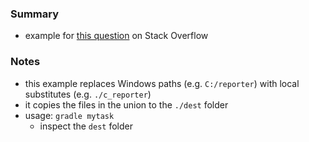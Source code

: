 
### Summary

* example for [this question](https://stackoverflow.com/questions/64091259) on Stack Overflow

### Notes

* this example replaces Windows paths (e.g. `C:/reporter`) with local substitutes (e.g. `./c_reporter`)
* it copies the files in the union to the `./dest` folder
* usage: `gradle mytask`
    - inspect the `dest` folder
